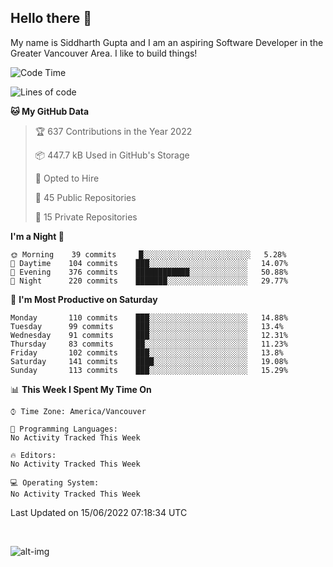 ## Hello there :wave:

My name is Siddharth Gupta and I am an aspiring Software Developer in the Greater Vancouver Area. I like to build things!

<!-- ![gif](https://github.com/siddg97/siddg97/blob/master/dino.gif) -->

<!--START_SECTION:waka-->
![Code Time](http://img.shields.io/badge/Code%20Time-0%20secs-blue)

![Lines of code](https://img.shields.io/badge/From%20Hello%20World%20I%27ve%20Written-5%20Million%20lines%20of%20code-blue)

**🐱 My GitHub Data** 

> 🏆 637 Contributions in the Year 2022
 > 
> 📦 447.7 kB Used in GitHub's Storage 
 > 
> 💼 Opted to Hire
 > 
> 📜 45 Public Repositories 
 > 
> 🔑 15 Private Repositories  
 > 
**I'm a Night 🦉** 

```text
🌞 Morning    39 commits     █░░░░░░░░░░░░░░░░░░░░░░░░   5.28% 
🌆 Daytime    104 commits    ███░░░░░░░░░░░░░░░░░░░░░░   14.07% 
🌃 Evening    376 commits    ████████████░░░░░░░░░░░░░   50.88% 
🌙 Night      220 commits    ███████░░░░░░░░░░░░░░░░░░   29.77%

```
📅 **I'm Most Productive on Saturday** 

```text
Monday       110 commits    ███░░░░░░░░░░░░░░░░░░░░░░   14.88% 
Tuesday      99 commits     ███░░░░░░░░░░░░░░░░░░░░░░   13.4% 
Wednesday    91 commits     ███░░░░░░░░░░░░░░░░░░░░░░   12.31% 
Thursday     83 commits     ██░░░░░░░░░░░░░░░░░░░░░░░   11.23% 
Friday       102 commits    ███░░░░░░░░░░░░░░░░░░░░░░   13.8% 
Saturday     141 commits    ████░░░░░░░░░░░░░░░░░░░░░   19.08% 
Sunday       113 commits    ███░░░░░░░░░░░░░░░░░░░░░░   15.29%

```


📊 **This Week I Spent My Time On** 

```text
⌚︎ Time Zone: America/Vancouver

💬 Programming Languages: 
No Activity Tracked This Week

🔥 Editors: 
No Activity Tracked This Week

💻 Operating System: 
No Activity Tracked This Week

```


 Last Updated on 15/06/2022 07:18:34 UTC
<!--END_SECTION:waka-->

<br>

![alt-img](https://github-readme-stats.vercel.app/api?username=siddg97&count_private=true&theme=nightowl&show_icons=true)

